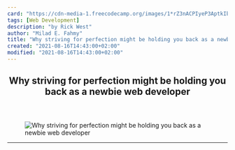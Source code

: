 ```yaml
---
card: "https://cdn-media-1.freecodecamp.org/images/1*rZ3nACPIyeP3AptkIbAJIQ.jpeg"
tags: [Web Development]
description: "by Rick West"
author: "Milad E. Fahmy"
title: "Why striving for perfection might be holding you back as a newbie web developer"
created: "2021-08-16T14:43:00+02:00"
modified: "2021-08-16T14:43:00+02:00"
---
```

<div class="site-wrapper">
<main id="site-main" class="site-main outer">
<div class="inner">
<article class="post-full post tag-web-development tag-life-lessons tag-self-improvement tag-entrepreneurship tag-startup ">
<header class="post-full-header">
<h1 class="post-full-title">Why striving for perfection might be holding you back as a newbie web developer</h1>
</header>
<figure class="post-full-image">
<picture>
<source media="(max-width: 700px)" sizes="1px" srcset="data:image/gif;base64,R0lGODlhAQABAIAAAAAAAP///yH5BAEAAAAALAAAAAABAAEAAAIBRAA7 1w">
<source media="(min-width: 701px)" sizes="(max-width: 800px) 400px,
(max-width: 1170px) 700px,
1400px" srcset="https://cdn-media-1.freecodecamp.org/images/1*rZ3nACPIyeP3AptkIbAJIQ.jpeg 300w,
https://cdn-media-1.freecodecamp.org/images/1*rZ3nACPIyeP3AptkIbAJIQ.jpeg 600w,
https://cdn-media-1.freecodecamp.org/images/1*rZ3nACPIyeP3AptkIbAJIQ.jpeg 1000w,
https://cdn-media-1.freecodecamp.org/images/1*rZ3nACPIyeP3AptkIbAJIQ.jpeg 2000w">
<img onerror="this.style.display='none'" src="https://cdn-media-1.freecodecamp.org/images/1*rZ3nACPIyeP3AptkIbAJIQ.jpeg" alt="Why striving for perfection might be holding you back as a newbie web developer">
</picture>
</figure>
<section class="post-full-content">
<div class="post-content medium-migrated-article">
</div>
<hr>
</section>
</article>
</div>
</main>
</div>
<!-- Google Tag Manager (noscript) -->
<!-- End Google Tag Manager (noscript) -->
